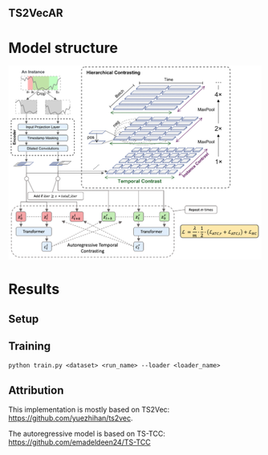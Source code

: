 ## TS2VecAR

# Model structure

<p align="center">
<img src="paper/ts2vecar.png" width="800" class="center">
</p>

# Results

## Setup




## Training


```(bash)
python train.py <dataset> <run_name> --loader <loader_name>
```



## Attribution

This implementation is mostly based on TS2Vec: https://github.com/yuezhihan/ts2vec.

The autoregressive model is based on TS-TCC: https://github.com/emadeldeen24/TS-TCC
